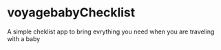 # voyagebabyChecklist
A simple cheklist app to bring evrything you need when you are traveling with a baby
